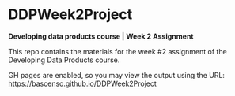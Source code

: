 # DDPWeek2Project
**Developing data products course | Week 2 Assignment**  

This repo contains the materials for the week #2 assignment of the Developing Data Products course.  

GH pages are enabled, so you may view the output using the URL: https://bascenso.github.io/DDPWeek2Project
